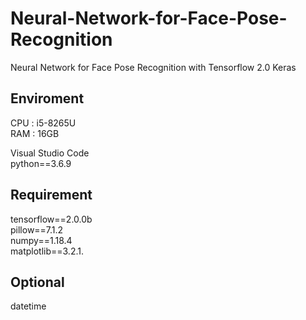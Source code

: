 # Neural-Network-for-Face-Pose-Recognition
Neural Network for Face Pose Recognition with Tensorflow 2.0 Keras

## Enviroment
CPU : i5-8265U   
RAM : 16GB   

Visual Studio Code   
python==3.6.9   

## Requirement
tensorflow==2.0.0b   
pillow==7.1.2   
numpy==1.18.4   
matplotlib==3.2.1.   

## Optional
datetime

